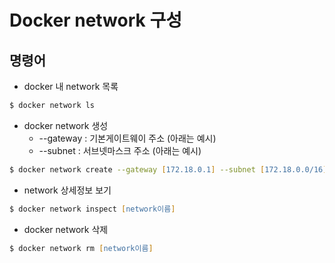 # Docker network 구성




## 명령어

* docker 내 network 목록

```zsh
$ docker network ls
```

* docker network 생성
    - --gateway : 기본게이트웨이 주소 (아래는 예시)
    - --subnet : 서브넷마스크 주소 (아래는 예시)
```zsh
$ docker network create --gateway [172.18.0.1] --subnet [172.18.0.0/16] [network이름]
```

* network 상세정보 보기

```zsh
$ docker network inspect [network이름]
```


* docker network 삭제

```zsh
$ docker network rm [network이름]
```



